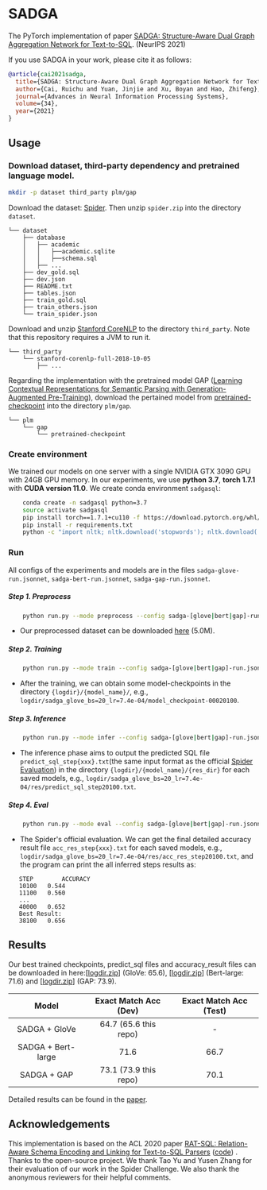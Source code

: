 # SADGA

The PyTorch implementation of paper [SADGA: Structure-Aware Dual Graph Aggregation Network for Text-to-SQL](https://arxiv.org/abs/2111.00653). (NeurIPS 2021)

If you use SADGA in your work, please cite it as follows:
``` bibtex
@article{cai2021sadga,
  title={SADGA: Structure-Aware Dual Graph Aggregation Network for Text-to-SQL},
  author={Cai, Ruichu and Yuan, Jinjie and Xu, Boyan and Hao, Zhifeng},
  journal={Advances in Neural Information Processing Systems},
  volume={34},
  year={2021}
}
```

## Usage

### Download dataset, third-party dependency and pretrained language model.

``` bash
mkdir -p dataset third_party plm/gap
```

Download the dataset: [Spider](https://yale-lily.github.io/spider). Then unzip `spider.zip` into the directory `dataset`.

```
└── dataset
    ├── database
    │   ├── academic
    │   │   ├──academic.sqlite
    │   │   ├──schema.sql
    │   ├── ...
    ├── dev_gold.sql
    ├── dev.json
    ├── README.txt
    ├── tables.json
    ├── train_gold.sql
    ├── train_others.json
    └── train_spider.json
```

Download and unzip [Stanford CoreNLP](https://download.cs.stanford.edu/nlp/software/stanford-corenlp-full-2018-10-05.zip) to the directory `third_party`. Note that this repository requires a JVM to run it.

```
└── third_party
    └── stanford-corenlp-full-2018-10-05
        ├── ...
```

Regarding the implementation with the pretrained model GAP ([Learning Contextual Representations for Semantic Parsing with Generation-Augmented Pre-Training](https://arxiv.org/abs/2012.10309)), download the pertained model from [pretrained-checkpoint](https://gap-text2sql-public.s3.amazonaws.com/checkpoint-artifacts/pretrained-checkpoint) into the directory `plm/gap`.

```
└── plm
    └── gap
        └── pretrained-checkpoint
```


### Create environment

We trained our models on one server with a single NVIDIA GTX 3090 GPU with 24GB GPU memory. In our experiments, we use **python 3.7**,  **torch 1.7.1** with **CUDA version 11.0**. We create conda environment `sadgasql`:

```bash
    conda create -n sadgasql python=3.7
    source activate sadgasql
    pip install torch==1.7.1+cu110 -f https://download.pytorch.org/whl/torch_stable.html
    pip install -r requirements.txt
    python -c "import nltk; nltk.download('stopwords'); nltk.download('punkt')"
```

### Run

All configs of the experiments and models are in the files `sadga-glove-run.jsonnet`, `sadga-bert-run.jsonnet`, `sadga-gap-run.jsonnet`.

##### Step 1. Preprocess

```bash
    python run.py --mode preprocess --config sadga-[glove|bert|gap]-run.jsonnet
```

- Our preprocessed dataset can be downloaded [here](https://drive.google.com/file/d/1gW8Lw-gqNy2PApiv5FhIu8RssreJ2bfw/view?usp=sharing) (5.0M).

##### Step 2. Training

```bash
    python run.py --mode train --config sadga-[glove|bert|gap]-run.jsonnet
```

- After the training, we can obtain some model-checkpoints in the directory `{logdir}/{model_name}/`, e.g., `logdir/sadga_glove_bs=20_lr=7.4e-04/model_checkpoint-00020100`.

##### Step 3. Inference

```bash
    python run.py --mode infer --config sadga-[glove|bert|gap]-run.jsonnet
```

- The inference phase aims to output the predicted SQL file `predict_sql_step{xxx}.txt`(the same input format as the official [Spider Evaluation](https://github.com/taoyds/spider)) in the directory `{logdir}/{model_name}/{res_dir}` for each saved models, e.g., `logdir/sadga_glove_bs=20_lr=7.4e-04/res/predict_sql_step20100.txt`.

##### Step 4. Eval

```bash
    python run.py --mode eval --config sadga-[glove|bert|gap]-run.jsonnet
```

- The Spider's official evaluation. We can get the final detailed accuracy result file `acc_res_step{xxx}.txt` for each saved models,  e.g., `logdir/sadga_glove_bs=20_lr=7.4e-04/res/acc_res_step20100.txt`, and the program can print the all inferred steps results as:

 ```
    STEP		ACCURACY
    10100	0.544
    11100	0.560
    ...
    40000	0.652
    Best Result: 
    38100	0.656
 ```

## Results

Our best trained checkpoints, predict_sql files and accuracy_result files can be downloaded in here:[[logdir.zip](https://drive.google.com/file/d/1Ip5_hsLb4gwoDbsAuStAQ7up5KtFLb9b/view?usp=sharing)] (GloVe: 65.6), [[logdir.zip](https://drive.google.com/file/d/17lUvKq3BsPTJzUSSa2ihjrGe0t_fJVMy/view?usp=sharing)] (Bert-large: 71.6) and  [[logdir.zip](https://drive.google.com/file/d/1yuDoWCzcUq4MCGRqHFIM9Aopf1qfdUNC/view?usp=sharing)] (GAP: 73.9).

|      Model       | Exact Match Acc (Dev) | Exact Match Acc (Test) |
| :--------------: | :------: | :------: |
| SADGA + GloVe |64.7 (65.6 this repo) |   -   |
| SADGA + Bert-large |    71.6   |   66.7   |
| SADGA + GAP |    73.1 (73.9 this repo)   |   70.1   |

Detailed results can be found in the [paper](https://arxiv.org/abs/2111.00653).

## Acknowledgements

This implementation is based on the ACL 2020 paper [RAT-SQL: Relation-Aware Schema Encoding and Linking for Text-to-SQL Parsers](https://arxiv.org/abs/1911.04942) ([code](https://github.com/Microsoft/rat-sql)) . Thanks to the open-source project. We thank Tao Yu and Yusen Zhang for their evaluation of our work in the Spider Challenge. We also thank the anonymous reviewers for their helpful comments.

